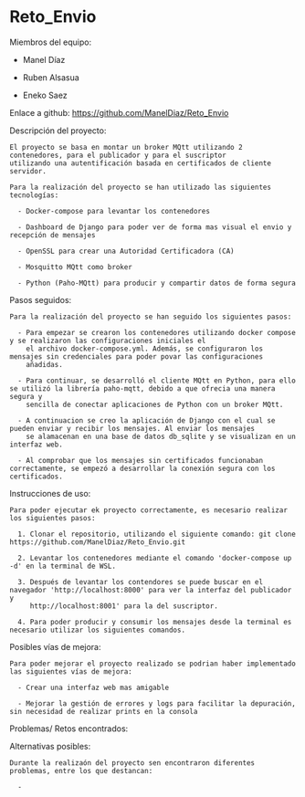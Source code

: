 # Reto_Envio

 Miembros del equipo:
 
  - Manel Díaz

  - Ruben Alsasua

  - Eneko Saez

 Enlace a github: https://github.com/ManelDiaz/Reto_Envio

 Descripción del proyecto:

    El proyecto se basa en montar un broker MQtt utilizando 2 contenedores, para el publicador y para el suscriptor
    utilizando una autentificación basada en certificados de cliente servidor. 

    Para la realización del proyecto se han utilizado las siguientes tecnologías:
    
      - Docker-compose para levantar los contenedores
      
      - Dashboard de Django para poder ver de forma mas visual el envio y recepción de mensajes
      
      - OpenSSL para crear una Autoridad Certificadora (CA)

      - Mosquitto MQtt como broker

      - Python (Paho-MQtt) para producir y compartir datos de forma segura 

  Pasos seguidos:

    Para la realización del proyecto se han seguido los siguientes pasos:

      - Para empezar se crearon los contenedores utilizando docker compose y se realizaron las configuraciones iniciales el 
        el archivo docker-compose.yml. Además, se configuraron los mensajes sin credenciales para poder povar las configuraciones
        añadidas. 

      - Para continuar, se desarrolló el cliente MQtt en Python, para ello se utilizó la librería paho-mqtt, debido a que ofrecia una manera segura y 
        sencilla de conectar aplicaciones de Python con un broker MQtt. 
      
      - A continuacion se creo la aplicación de Django con el cual se pueden enviar y recibir los mensajes. Al enviar los mensajes 
        se alamacenan en una base de datos db_sqlite y se visualizan en un interfaz web. 

      - Al comprobar que los mensajes sin certificados funcionaban correctamente, se empezó a desarrollar la conexión segura con los certificados. 


  Instrucciones de uso:

    Para poder ejecutar ek proyecto correctamente, es necesario realizar los siguientes pasos:

      1. Clonar el repositorio, utilizando el siguiente comando: git clone https://github.com/ManelDiaz/Reto_Envio.git

      2. Levantar los contenedores mediante el comando 'docker-compose up -d' en la terminal de WSL. 

      3. Después de levantar los contendores se puede buscar en el navegador 'http://localhost:8000' para ver la interfaz del publicador y 
         http://localhost:8001' para la del suscriptor. 

      4. Para poder producir y consumir los mensajes desde la terminal es necesario utilizar los siguientes comandos. 
      
      
  Posibles vías de mejora:

    Para poder mejorar el proyecto realizado se podrian haber implementado las siguientes vías de mejora:
    
      - Crear una interfaz web mas amigable
      
      - Mejorar la gestión de errores y logs para facilitar la depuración, sin necesidad de realizar prints en la consola

  Problemas/ Retos encontrados:


  Alternativas posibles:
  
    Durante la realizaón del proyecto sen encontraron diferentes problemas, entre los que destancan:
    
      - 
    
